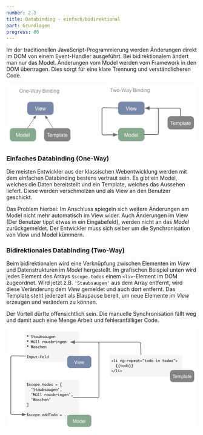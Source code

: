 ```yaml
---
number: 2.3
title: Databinding - einfach/bidirektional
part: Grundlagen
progress: 80
---
```

Im der traditionellen JavaScript-Programmierung werden Änderungen direkt im DOM von einem Event-Handler ausgeführt. Bei bidirektionalem ändert man nur das Model. Änderungen vom Model werden vom Framework in den DOM übertragen. Dies sorgt für eine klare Trennung und verständlicheren Code.

![AngularJS Binding im Vergleich](images/figures/binding-types.png)

### Einfaches Databinding (One-Way)
Die meisten Entwickler aus der klassischen Webentwicklung werden mit dem einfachen Databinding bestens vertraut sein. Es gibt ein Model, welches die Daten bereitstellt und ein Template, welches das Aussehen liefert. Diese werden verschmolzen und als View an den Benutzer geschickt.

Das Problem hierbei: Im Anschluss spiegeln sich weitere Änderungen am Model nicht mehr automatisch im View wider. Auch Änderungen im View (Der Benutzer tippt etwas in ein Eingabefeld), werden nicht an das *Model* zurückgemeldet. Der Entwickler muss sich selber um die Synchronisation von View und Model kümmern.

### Bidirektionales Databinding (Two-Way)
Beim bidirektionalen wird eine Verknüpfung zwischen Elementen im *View* und Datenstrukturen im *Model* hergestellt. Im grafischen Beispiel unten wird jedes Element des Arrays `$scope.todos` einem `<li>`-Element im DOM zugeordnet. Wird jetzt z.B. `'Staubsaugen'` aus dem Array entfernt, wird diese Veränderung dem *View* gemeldet und auch dort entfernt. Das Template steht jederzeit als Blaupause bereit, um neue Elemente im *View* erzeugen und verändern zu können.

Der Vorteil dürfte offensichtlich sein. Die manuelle Synchronisation fällt weg und damit auch eine Menge Arbeit und fehleranfälliger Code.

![AngularJS Data Binding](images/figures/data-binding.png)

